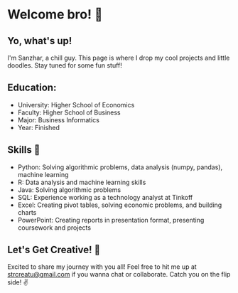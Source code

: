 # Welcome bro! 🌟

## Yo, what's up!
I'm Sanzhar, a chill guy. This page is where I drop my cool projects and little doodles. Stay tuned for some fun stuff!

## Education:
- University: Higher School of Economics
- Faculty: Higher School of Business
- Major: Business Informatics
- Year: Finished

## Skills 🚀
- Python: Solving algorithmic problems, data analysis (numpy, pandas), machine learning
- R: Data analysis and machine learning skills
- Java: Solving algorithmic problems
- SQL: Experience working as a technology analyst at Tinkoff
- Excel: Creating pivot tables, solving economic problems, and building charts
- PowerPoint: Creating reports in presentation format, presenting coursework and projects

## Let's Get Creative! 🎨
Excited to share my journey with you all! Feel free to hit me up at [strcreatu@gmail.com](mailto:strcreatu@gmail.com) if you wanna chat or collaborate.
Catch you on the flip side! ✌️

